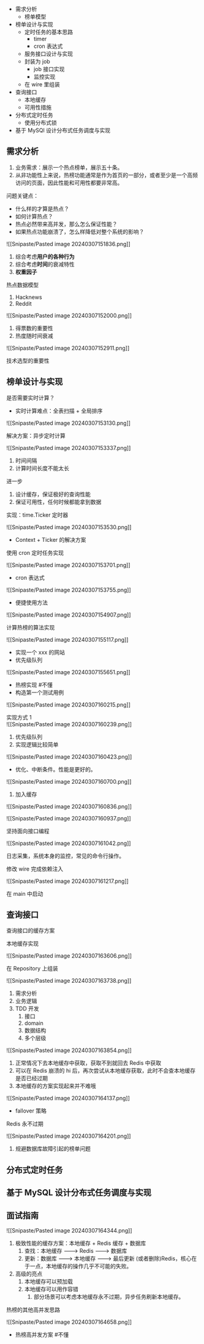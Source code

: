 - 需求分析
	- 榜单模型
- 榜单设计与实现
	- 定时任务的基本思路
		- timer
		- cron 表达式
	- 服务接口设计与实现
	- 封装为 job
		- job 接口实现
		- 监控实现
	- 在 wire 里组装
- 查询接口
	- 本地缓存
	- 可用性措施
- 分布式定时任务
	- 使用分布式锁
- 基于 MySQl 设计分布式任务调度与实现

## 需求分析

1. 业务需求：展示一个热点榜单，展示五十条。
2. 从非功能性上来说，热榜功能通常是作为首页的一部分，或者至少是一个高频访问的页面，因此性能和可用性都要非常高。

问题关键点：

- 什么样的才算是热点？
- 如何计算热点？
- 热点必然带来高并发，那么怎么保证性能？
- 如果热点功能崩溃了，怎么样降低对整个系统的影响？

![[Snipaste/Pasted image 20240307151836.png]]

1. 综合考虑**用户的各种行为**
2. 综合考虑**时间**的衰减特性
3. **权重因子**

热点数据模型

1. Hacknews
2. Reddit

![[Snipaste/Pasted image 20240307152000.png]]

1. 得票数的重要性
2. 热度随时间衰减

![[Snipaste/Pasted image 20240307152911.png]]

技术选型的重要性

## 榜单设计与实现

是否需要实时计算？

- 实时计算难点：全表扫描 + 全局排序

![[Snipaste/Pasted image 20240307153130.png]]

解决方案：异步定时计算  

![[Snipaste/Pasted image 20240307153337.png]]

1. 时间间隔
2. 计算时间长度不能太长

进一步

1. 设计缓存，保证极好的查询性能
2. 保证可用性，任何时候都能拿到数据

实现：time.Ticker 定时器

![[Snipaste/Pasted image 20240307153530.png]]

- Context + Ticker 的解决方案

使用 cron 定时任务实现

![[Snipaste/Pasted image 20240307153701.png]]

- cron 表达式  

![[Snipaste/Pasted image 20240307153755.png]]

- 便捷使用方法

![[Snipaste/Pasted image 20240307154907.png]]

计算热榜的算法实现

![[Snipaste/Pasted image 20240307155117.png]]

- 实现一个 xxx 的网站
- 优先级队列

![[Snipaste/Pasted image 20240307155651.png]]

- 热榜实现 #不懂
- 构造第一个测试用例

![[Snipaste/Pasted image 20240307160215.png]]

实现方式 1  
![[Snipaste/Pasted image 20240307160239.png]]

1. 优先级队列
2. 实现逻辑比较简单

![[Snipaste/Pasted image 20240307160423.png]]

- 优化、中断条件。性能是更好的。

![[Snipaste/Pasted image 20240307160700.png]]

1. 加入缓存

![[Snipaste/Pasted image 20240307160836.png]]

![[Snipaste/Pasted image 20240307160937.png]]

坚持面向接口编程

![[Snipaste/Pasted image 20240307161042.png]]

日志采集，系统本身的监控，常见的命令行操作。

修改 wire 完成依赖注入

![[Snipaste/Pasted image 20240307161217.png]]

在 main 中启动

## 查询接口

查询接口的缓存方案

本地缓存实现

![[Snipaste/Pasted image 20240307163606.png]]

在 Repository 上组装

![[Snipaste/Pasted image 20240307163738.png]]

1. 需求分析
2. 业务逻辑
3. TDD 开发
	1. 接口
	2. domain
	3. 数据结构
	4. 多个层级

![[Snipaste/Pasted image 20240307163854.png]]

1. 正常情况下去本地缓存中获取，获取不到就回去 Redis 中获取
2. 可以在 Redis 崩溃的 hi 后，再次尝试从本地缓存获取，此时不会查本地缓存是否已经过期
3. 本地缓存的方案实现起来并不难哦

![[Snipaste/Pasted image 20240307164137.png]]

- fallover 策略

Redis 永不过期

![[Snipaste/Pasted image 20240307164201.png]]

1. 规避数据库故障引起的榜单问题

## 分布式定时任务

## 基于 MySQL 设计分布式任务调度与实现

## 面试指南

![[Snipaste/Pasted image 20240307164344.png]]

1. 极致性能的缓存方案：本地缓存 + Redis 缓存 + 数据库
	1. 查找：本地缓存 ---> Redis ---> 数据库
	2. 更新：数据库 ---> 本地缓存 ---> 最后更新 (或者删除)Redis，核心在于一点，本地缓存的操作几乎不可能的失败。
2. 高级的亮点
	1. 本地缓存可以预加载
	2. 本地缓存可以用作容错
		1. 部分场景可以考虑本地缓存永不过期，异步任务刷新本地缓存。

热榜的其他高并发思路

![[Snipaste/Pasted image 20240307164658.png]]

- 热榜高并发方案 #不懂
